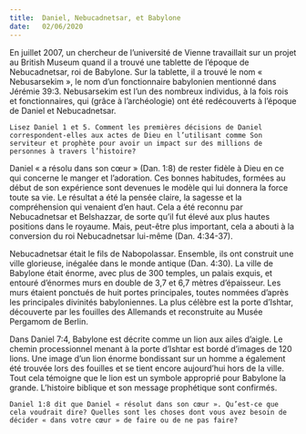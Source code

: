 ```yaml
---
title:  Daniel, Nebucadnetsar, et Babylone
date:   02/06/2020
---
```


En juillet 2007, un chercheur de l’université de Vienne travaillait sur un projet au British Museum quand il a trouvé une tablette de l’époque de Nebucadnetsar, roi de Babylone. Sur la tablette, il a trouvé le nom « Nebusarsekim », le nom d’un fonctionnaire babylonien mentionné dans Jérémie 39:3. Nebusarsekim est l’un des nombreux individus, à la fois rois et fonctionnaires, qui (grâce à l’archéologie) ont été redécouverts à l’époque de Daniel et Nebucadnetsar.

`Lisez Daniel 1 et 5. Comment les premières décisions de Daniel correspondent-elles aux actes de Dieu en l’utilisant comme Son serviteur et prophète pour avoir un impact sur des millions de personnes à travers l’histoire?`

Daniel « a résolu dans son cœur » (Dan. 1:8) de rester fidèle à Dieu en ce qui concerne le manger et l’adoration. Ces bonnes habitudes, formées au début de son expérience sont devenues le modèle qui lui donnera la force toute sa vie. Le résultat a été la pensée claire, la sagesse et la compréhension qui venaient d’en haut. Cela a été reconnu par Nebucadnetsar et Belshazzar, de sorte qu’il fut élevé aux plus hautes positions dans le royaume. Mais, peut-être plus important, cela a abouti à la conversion du roi Nebucadnetsar lui-même (Dan. 4:34-37).

Nebucadnetsar était le fils de Nabopolassar. Ensemble, ils ont construit une ville glorieuse, inégalée dans le monde antique (Dan. 4:30). La ville de Babylone était énorme, avec plus de 300 temples, un palais exquis, et entouré d’énormes murs en double de 3,7 et 6,7 mètres d’épaisseur. Les murs étaient ponctués de huit portes principales, toutes nommées d’après les principales divinités babyloniennes. La plus célèbre est la porte d’Ishtar, découverte par les fouilles des Allemands et reconstruite au Musée Pergamom de Berlin.

Dans Daniel 7:4, Babylone est décrite comme un lion aux ailes d’aigle. Le chemin processionnel menant à la porte d’Ishtar est bordé d’images de 120 lions. Une image d’un lion énorme bondissant sur un homme a également été trouvée lors des fouilles et se tient encore aujourd’hui hors de la ville. Tout cela témoigne que le lion est un symbole approprié pour Babylone la grande. L’histoire biblique et son message prophétique sont confirmés.

`Daniel 1:8 dit que Daniel « résolut dans son cœur ». Qu’est-ce que cela voudrait dire? Quelles sont les choses dont vous avez besoin de décider « dans votre cœur » de faire ou de ne pas faire?`
